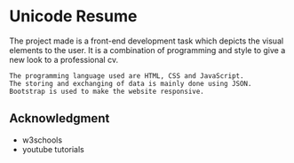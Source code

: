 ﻿# Unicode Resume
The project made is a front-end development task which depicts the visual elements to the user.
It is a combination of programming and style to give a new look to a professional cv.

```
The programming language used are HTML, CSS and JavaScript. 
The storing and exchanging of data is mainly done using JSON.
Bootstrap is used to make the website responsive.
```
## Acknowledgment
* w3schools
* youtube tutorials